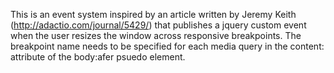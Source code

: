 This is an event system inspired by an article written by Jeremy Keith (http://adactio.com/journal/5429/) that publishes a jquery custom event when the user resizes the window across responsive breakpoints. The breakpoint name needs to be specified for each media query in the content: attribute of the body:afer psuedo element.